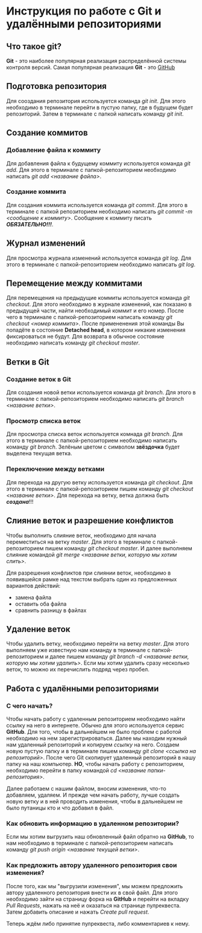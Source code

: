 # Инструкция по работе с Git и удалёнными репозиториями

## Что такое git?
**Git** - это наиболее популярная реализация распределённой системы контроля версий. Самая популярная реализация **Git** - это [GitHub](https://github.com/)

## Подготовка репозитория
Для сооздания репозитория используется команда *git init*. Для этого необходимо в терминале перейти в пустую папку, где в будущем будет репозиторий. Затем в терминале с папкой написать команду *git init*.

## Создание коммитов

### Добавление файла к коммиту
Для добавления файла к будущему коммиту используется команда *git add*. Для этого в терминале с папкой-репозиторием необходимо написать *git add <название файла>*.

### Создание коммита
Для создания коммита используется команда *git commit*. Для этого в терминале с папкой репозиторием необходимо написать *git commit -m <сообщение к коммиту>*. Сообщение к коммиту писать ***ОБЯЗАТЕЛЬНО!!!***.

## Журнал изменений
Для просмотра журнала изменений используется команда *git log*. Для этого в терминале с папкой-репозиторием необходимо написать *git log*.

## Перемещение между коммитами
Для перемещения на предыдущие коммиты используется команда *git checkout*. Для этого необходимо в журнале изменений, как показано в предыдущей части, найти необходимый коммит и его номер. После чего в терминале с папкой-репозиторием написать команду *git checkout <номер коммита>*. После примененения этой команды Вы попадёте в состояние **Detached head**, в котором никакие изменения фиксироваться не будут. Для возврата в обычное состояние необходимо написать команду *git checkout master*.

## Ветки в Git

### Создание веток в Git
Для создания новой ветки используется команда *git branch*. Для этого в терминале с папкой-репозиторием необходимо написать *git branch <название ветки>*.
### Просмотр списка веток
Для просмотра списка веток используется комнада *git branch*. Для этого в терминале с папкой-репозиторием необходимо написать команду *git branch*. Зелёным цветом с символом **звёздочка** будет выделена текущая ветка.

### Переключение между ветками
Для перехода на другую ветку используется команда *git checkout*. Для этого в терминале с папкой-репозиторием пишем команду *git checkout <название ветки>*. Для перехода на ветку, ветка должна быть ***создана***!!!

## Слияние веток и разрешение конфликтов
Чтобы выполнить слияние веток, необходимо для начала переместиться на ветку *master*. Для этого в терминале с папкой-репозиторием пишем команду *git checkout master*. И далее выполняем слияние командой *git merge <название ветки, которую мы хотим слить>*.

Для разрешения конфликтов при слиянии веток, необходимо в появившейся рамке над текстом выбрать один из предложенных вариантов действий:

* замена файла
* оставить оба файла
* сравнить разницу в файлах  
## Удаление веток
Чтобы удалить ветку, необходимо перейти на ветку *master*. Для этого выполняем уже известную нам команду в терминале с папкой-репозиторием и далее пишем команду *git branch -d <название ветки, которую мы хотим удалить>*. Если мы хотим удалить сразу несколько веток, то можно их перечислить подряд через пробел.

## Работа с удалёнными репозиториями
### С чего начать?
Чтобы начать работу с удаленным репозиторием необходимо найти ссылку на него в интернете. Обычно для этого используется сервис **GitHub**. Для того, чтобы в дальнейшем не было проблем с работой необходимо на нем зарегистрироваться. Далее мы находим нужный нам удаленный репозиторий и копируем *ссылку* на него. Создаем новую пустую папку и в терминале пишем команду *git clone <ссылка на репозиторий>*. После чего Git скопирует удаленный репозиторий в нашу папку на наш компьютер. **НО**, чтобы начать работу с репозиторием, необходимо перейти в папку командой *cd <название папки-репозитория>*. 

Далее работаем с нашим файлом, вносим изменения, что-то добавляем, удаляем. И прежде чем начать работу, лучше создать новую ветку и в ней проводить изменения, чтобы в дальнейшем не было путаницы кто и что добавил в файл. 

### Как обновить информацию в удаленном репозитории?
Если мы хотим выгрузить наш обновленный файл обратно на **GitHub**, то нам необходимо в терминале с папкой-репозиторием написать команду *git push origin <название текущей ветки>*.

### Как предложить автору удаленного репозитория свои изменения?

После того, как мы "выгрузили изменения", мы можем предложить автору удаленного репозитория внести их в свой файл. Для этого необходимо зайти на страницу форка на **GitHub** и перейти на вкладку *Pull Requests*, нажать на неё и оказаться на странице пулреквеста. Затем добавить описание и нажать *Create pull request*.

Теперь ждём либо принятие пулреквеста, либо комментариев к нему.
